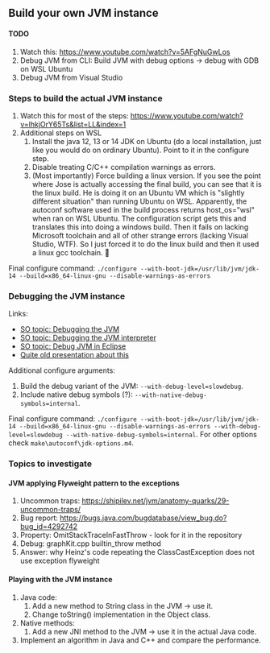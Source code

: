 ## Build your own JVM instance

#### TODO

1. Watch this: https://www.youtube.com/watch?v=5AFgNuGwLos
2. Debug JVM from CLI: Build JVM with debug options -> debug with GDB on WSL Ubuntu
3. Debug JVM from Visual Studio

### Steps to build the actual JVM instance

1. Watch this for most of the steps: https://www.youtube.com/watch?v=lhkjOrY65Ts&list=LL&index=1
2. Additional steps on WSL
   1. Install the java 12, 13 or 14 JDK on Ubuntu (do a local installation, just like you would do on ordinary Ubuntu). Point to it in the configure step.
   2. Disable treating C/C++ compilation warnings as errors.
   3. (Most importantly) Force building a linux version. If you see the point where Jose is actually accessing the final build, you can see that it is the linux build. He is doing it on an Ubuntu VM which is "slightly different situation" than running Ubuntu on WSL. Apparently, the autoconf software used in the build process returns host_os="wsl" when ran on WSL Ubuntu. The configuration script gets this and translates this into doing a windows build. Then it fails on lacking Microsoft toolchain and all of other strange errors (lacking Visual Studio, WTF). So I just forced it to do the linux build and then it used a linux gcc toolchain. 🙂 

Final configure command: `./configure --with-boot-jdk=/usr/lib/jvm/jdk-14 --build=x86_64-linux-gnu --disable-warnings-as-errors`

### Debugging the JVM instance

Links:
* [SO topic: Debugging the JVM](https://stackoverflow.com/questions/44491385/how-to-use-gdb-to-trace-compiled-jdk9-hotspot)
* [SO topic: Debugging the JVM interpreter](https://stackoverflow.com/questions/68391777/openjdk-8-interpreter-debug)
* [SO topic: Debug JVM in Eclipse](https://stackoverflow.com/questions/42052262/how-to-debug-the-openjdk-9-mainly-the-hotspot-source-code-in-eclipse)
* [Quite old presentation about this](https://www.youtube.com/watch?v=k7IX_diKCEo)

Additional configure arguments:
1. Build the debug variant of the JVM: `--with-debug-level=slowdebug`.
2. Include native debug symbols (?): `--with-native-debug-symbols=internal`.

Final configure command: `./configure --with-boot-jdk=/usr/lib/jvm/jdk-14 --build=x86_64-linux-gnu --disable-warnings-as-errors --with-debug-level=slowdebug --with-native-debug-symbols=internal`. For other options check `make\autoconf\jdk-options.m4`.

### Topics to investigate

#### JVM applying Flyweight pattern to the exceptions

1. Uncommon traps: https://shipilev.net/jvm/anatomy-quarks/29-uncommon-traps/
2. Bug report: https://bugs.java.com/bugdatabase/view_bug.do?bug_id=4292742
3. Property: OmitStackTraceInFastThrow - look for it in the repository
4. Debug: graphKit.cpp builtin_throw method
5. Answer: why Heinz's code repeating the ClassCastException does not use exception flyweight

#### Playing with the JVM instance

1. Java code:
   1. Add a new method to String class in the JVM -> use it.
   2. Change toString() implementation in the Object class.
2. Native methods:
   1. Add a new JNI method to the JVM -> use it in the actual Java code.
3. Implement an algorithm in Java and C++ and compare the performance.
